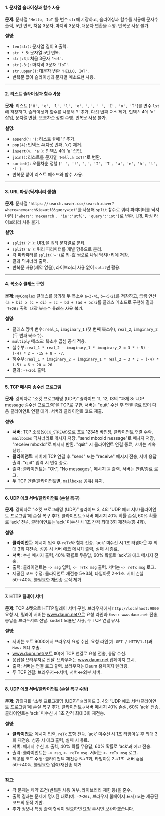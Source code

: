 
#### 1. 문자열 슬라이싱과 함수 사용
**문제**: 문자열 `'Hello, IoT'`를 변수 `str`에 저장하고, 슬라이싱과 함수를 사용해 문자수 출력, 5번 반복, 처음 3문자, 마지막 3문자, 대문자 변환을 수행. 반복문 사용 불가.

**설명**:
- `len(str)`: 문자열 길이 9 출력.
- `str * 5`: 문자열 5번 반복.
- `str[:3]`: 처음 3문자 `'Hel'`.
- `str[-3:]`: 마지막 3문자 `'IoT'`.
- `str.upper()`: 대문자 변환 `'HELLO, IOT'`.
- 반복문 없이 슬라이싱과 문자열 메소드만 사용.

---

#### 2. 리스트 슬라이싱과 함수 사용
**문제**: 리스트 `['H', 'e', 'l', 'l', 'o', ',', ' ', 'I', 'o', 'T']`를 변수 `lst`에 저장하고, 슬라이싱과 함수를 사용해 '!' 추가, 다섯 번째 요소 제거, 인덱스 4에 'a' 삽입, 문자열 변환, 오름차순 정렬 수행. 반복문 사용 불가.

**설명**:
- `append('!')`: 리스트 끝에 '!' 추가.
- `pop(4)`: 인덱스 4(다섯 번째, 'o') 제거.
- `insert(4, 'a')`: 인덱스 4에 'a' 삽입.
- `join()`: 리스트를 문자열 `'Hell,a IoT!'`로 변환.
- `sorted()`: 오름차순 정렬 `[' ', '!', ',', 'I', 'T', 'a', 'e', 'h', 'l', 'l']`.
- 반복문 없이 리스트 메소드와 함수 사용.

---

#### 3. URL 파싱 (딕셔너리 생성)
**문제**: 문자열 `'https://search.naver.com/search.naver?where=nexearch&ie=utf8&query=iot'`를 사용해 `split` 함수로 쿼리 파라미터를 딕셔너리 `{'where':'nexearch', 'ie':'utf8', 'query':'iot'}`로 변환. URL 파싱 라이브러리 사용 불가.

**설명**:
- `split('?')`: URL을 쿼리 문자열로 분리.
- `split('&')`: 쿼리 파라미터를 개별 항목으로 분리.
- 각 파라미터를 `split('=')`로 키-값 쌍으로 나눠 딕셔너리에 저장.
- 결과 딕셔너리 출력.
- 반복문 사용(제약 없음), 라이브러리 사용 없이 `split`만 활용.

---

#### 4. 복소수 클래스 구현
**문제**: `MyComplex` 클래스를 정의해 두 복소수 `a=3-4i`, `b=-5+2i`를 저장하고, 곱셈 연산 `(a + bi) x (c + di) = ac – bd + (ad + bc)i`를 클래스 메소드로 구현해 결과 `-7+26i` 출력. 내장 복소수 클래스 사용 불가.

**설명**:
- 클래스 멤버 변수: `real_1`, `imaginary_1` (첫 번째 복소수), `real_2`, `imaginary_2` (두 번째 복소수).
- `multiply` 메소드: 복소수 곱셈 공식 적용.
- 실수부: `real_1 * real_2 - imaginary_1 * imaginary_2 = 3 * (-5) - (-4) * 2 = -15 + 8 = -7`.
- 허수부: `real_1 * imaginary_2 + imaginary_1 * real_2 = 3 * 2 + (-4) * (-5) = 6 + 20 = 26`.
- 결과: `-7+26i` 출력.

---

#### 5. TCP 메시지 송수신 프로그램
**문제**: 강의자료 “소켓 프로그래밍 (UDP)” 슬라이드 11, 12, 13의 “과제 8: UDP message 송수신 프로그램”을 TCP로 구현. 서버는 "quit" 수신 후 연결 종료 없이 다음 클라이언트 연결 대기. 서버와 클라이언트 코드 제출.

**설명**:
- **서버**: TCP 소켓(`SOCK_STREAM`)으로 포트 12345 바인딩, 클라이언트 연결 수락. `mailboxes` 딕셔너리로 메시지 저장. "send mboxId message"로 메시지 저장, "receive mboxId"로 메시지 반환. "quit" 시 클라이언트 연결 종료, 서버는 계속 실행.
- **클라이언트**: 서버에 TCP 연결 후 "send" 또는 "receive" 메시지 전송, 서버 응답 출력. "quit" 입력 시 연결 종료.
- 출력: 클라이언트는 "OK", "No messages", 메시지 등 출력. 서버는 연결/종료 로그.
- 두 TCP 연결(클라이언트별, `mailboxes` 공유) 유지.

---

#### 6. UDP 에코 서버/클라이언트 (손실 복구)
**문제**: 강의자료 “소켓 프로그래밍 (UDP)” 슬라이드 3, 4의 “UDP 에코 서버/클라이언트 프로그램”에 손실 복구 추가. 클라이언트→서버 메시지 40% 확률 손실, 60% 확률로 ‘ack’ 전송. 클라이언트는 ‘ack’ 미수신 시 1초 간격 최대 3회 재전송(총 4회).

**설명**:
- **클라이언트**: 메시지 입력 후 `reTx`와 함께 전송. ‘ack’ 미수신 시 1초 타임아웃 후 최대 3회 재전송. 성공 시 서버 에코 메시지 출력, 실패 시 종료.
- **서버**: 수신 메시지 출력, 40% 확률로 무응답, 60% 확률로 ‘ack’과 에코 메시지 전송.
- 출력: 클라이언트는 `-> msg` 입력, `<- reTx msg` 출력. 서버는 `<- reTx msg` 로그.
- 제공된 코드 수정: 클라이언트 재전송 5→3회, 타임아웃 2→1초. 서버 손실 50→40%, 불필요한 재전송 로직 제거.

---

#### 7. HTTP 릴레이 서버
**문제**: TCP 소켓으로 HTTP 릴레이 서버 구현. 브라우저에서 `http://localhost:9000` 요청 시, 릴레이 서버는 www.daum.net으로 요청 라인과 `Host: www.daum.net` 전송, 응답을 브라우저로 전달. `socket` 모듈만 사용, 두 TCP 연결 유지.

**설명**:
- 서버는 포트 9000에서 브라우저 요청 수신, 요청 라인(예: `GET / HTTP/1.1`)과 `Host` 헤더 추출.
- www.daum.net(포트 80)에 TCP 연결로 요청 전송, 응답 수신.
- 응답을 브라우저로 전달, 브라우저는 www.daum.net 웹페이지 표시.
- 출력: 서버는 연결 로그 출력. 브라우저는 Daum 홈페이지 렌더링.
- 두 TCP 연결: 브라우저↔서버, 서버↔외부 서버.

---

#### 8. UDP 에코 서버/클라이언트 (손실 복구 수정)
**문제**: 강의자료 “소켓 프로그래밍 (UDP)” 슬라이드 3, 4의 “UDP 에코 서버/클라이언트 프로그램”에 손실 복구 추가. 클라이언트→서버 메시지 40% 손실, 60% ‘ack’ 전송. 클라이언트는 ‘ack’ 미수신 시 1초 간격 최대 3회 재전송.

**설명**:
- **클라이언트**: 메시지 입력, `reTx` 포함 전송. ‘ack’ 미수신 시 1초 타임아웃 후 최대 3회 재전송. 성공 시 에코 출력, 실패 시 종료.
- **서버**: 메시지 수신 후 출력, 40% 확률 무응답, 60% 확률로 ‘ack’과 에코 전송.
- 출력: 클라이언트는 `-> msg`, `<- reTx msg`. 서버는 `<- reTx msg` 로그.
- 제공된 코드 수정: 클라이언트 재전송 5→3회, 타임아웃 2→1초. 서버 손실 50→40%, 불필요한 입력/재전송 제거.

--- 

**참고**:
- 각 문제는 제약 조건(반복문 사용 여부, 라이브러리 제한 등)을 준수.
- 출력 결과는 문제에 명시된 대로(예: `-7+26i`, 브라우저 웹페이지 표시) 또는 제공된 코드의 동작 기반.
- 추가 정보나 특정 출력 형식이 필요하면 요청 주시면 보완하겠습니다.